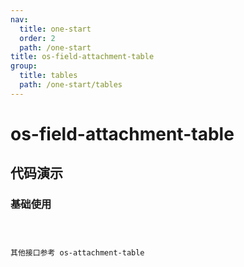 ```yaml
---
nav:
  title: one-start
  order: 2
  path: /one-start
title: os-field-attachment-table
group:
  title: tables
  path: /one-start/tables
---
```


# os-field-attachment-table

## 代码演示

### 基础使用

<code src="../demos/field-attachment-table/simple.tsx" />

其他接口参考 os-attachment-table
